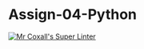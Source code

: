 # Assign-04-Python
[![Mr Coxall's Super Linter](https://github.com/ICS3U-Programming-JaydenS/Assign-04-Python/workflows/Mr%20Coxall's%20Super%20Linter/badge.svg)](https://github.com/ICS3U-Programming-JaydenS/Assign-04-Python/actions/)
